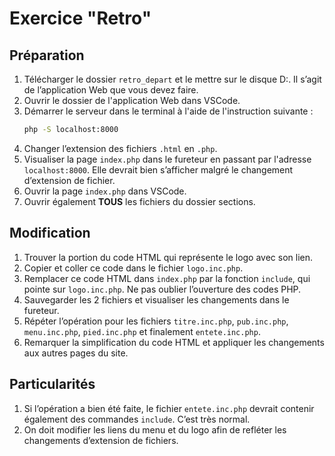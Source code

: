 # Exercice "Retro"

## Préparation
1. Télécharger le dossier `retro_depart` et le mettre sur le disque D:. Il s’agit de l’application Web que vous devez faire.
1. Ouvrir le dossier de l'application Web dans VSCode.
1. Démarrer le serveur dans le terminal à l'aide de l'instruction suivante :
    ```cmd
    php -S localhost:8000
    ```
1. Changer l’extension des fichiers `.html` en `.php`.
1. Visualiser la page `index.php` dans le fureteur en passant par l'adresse `localhost:8000`. Elle devrait bien s’afficher malgré le changement d’extension de fichier.
1. Ouvrir la page `index.php` dans VSCode.
1. Ouvrir également **TOUS** les fichiers du dossier sections.
## Modification
1. Trouver la portion du code HTML qui représente le logo avec son lien.
1. Copier et coller ce code dans le fichier `logo.inc.php`.
1. Remplacer ce code HTML dans `index.php` par la fonction `include`, qui pointe sur `logo.inc.php`. Ne pas oublier l’ouverture des codes PHP.
1. Sauvegarder les 2 fichiers et visualiser les changements dans le fureteur.
1. Répéter l’opération pour les fichiers `titre.inc.php`, `pub.inc.php`, `menu.inc.php`, `pied.inc.php` et finalement `entete.inc.php`.
1. Remarquer la simplification du code HTML et appliquer les changements aux autres pages du site.
## Particularités
1. Si l’opération a bien été faite, le fichier `entete.inc.php` devrait contenir également des commandes `include`. C’est très normal.
1. On doit modifier les liens du menu et du logo afin de refléter les changements d’extension de fichiers.

